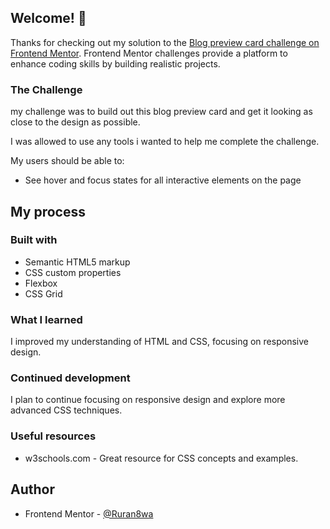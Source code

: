 ## Welcome! 👋

Thanks for checking out my solution to the [Blog preview card challenge on Frontend Mentor](https://www.frontendmentor.io/challenges/blog-preview-card-ckPaj01IcS). Frontend Mentor challenges provide a platform to enhance coding skills by building realistic projects.

### The Challenge

my challenge was to build out this blog preview card and get it looking as close to the design as possible.

I was allowed to use any tools i wanted to help me complete the challenge.

My users should be able to:

- See hover and focus states for all interactive elements on the page

## My process

### Built with

- Semantic HTML5 markup
- CSS custom properties
- Flexbox
- CSS Grid

### What I learned

I improved my understanding of HTML and CSS, focusing on responsive design.

### Continued development

I plan to continue focusing on responsive design and explore more advanced CSS techniques.

### Useful resources

- w3schools.com - Great resource for CSS concepts and examples.

## Author

- Frontend Mentor - [@Ruran8wa](https://www.frontendmentor.io/profile/Ruran8wa)
